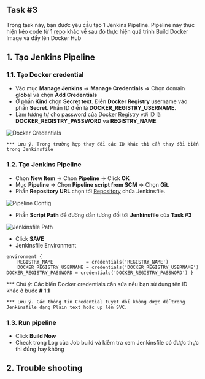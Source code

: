 ## Task #3  
Trong task này, bạn được yêu cầu tạo 1 Jenkins Pipeline. Pipeline này thực hiện kéo code từ 1 [repo](https://github.com/hoabka/nodejs-demo.git) khác về sau đó thực hiện quá trình Build Docker Image và đẩy lên Docker Hub  
      
## 1. Tạo Jenkins Pipeline  
### 1.1.  Tạo Docker credential  
- Vào mục **Manage Jenkins** => **Manage Credentials** =>  Chọn domain **global** và chọn **Add Credentials**  
- Ở phần **Kind** chọn **Secret text**. Điền **Docker Registry** username vào phần **Secret**. Phần ID điền là **DOCKER_REGISTRY_USERNAME**.  
- Làm tương tự cho password của Docker Registry với ID là **DOCKER_REGISTRY_PASSWORD** và **REGISTRY_NAME**  
  
![Docker Credentials](https://github.com/hoabka/jenkins-course/blob/master/jenkins-pipeline/images/dockerRegistryCred.JPG)  
```  
*** Lưu ý. Trong trường hợp thay đổi các ID khác thì cần thay đổi biến trong Jenkinsfile  
```  
### 1.2.  Tạo Jenkins Pipeline  
- Chọn **New Item** => Chọn **Pipeline** => Click **OK**  
- Mục **Pipeline** => Chọn **Pipeline script from SCM** => Chọn **Git**.  
- Phần **Repository URL** chọn tới [Repository](https://github.com/hoabka/jenkins-course.git) chứa Jenkinsfile.  
  
![Pipeline Config](https://github.com/hoabka/jenkins-course/blob/master/jenkins-pipeline/images/pipelineConf.JPG)  
- Phần **Script Path** để đường dẫn tương đối tới **Jenkinsfile** của **Task #3**  
  
![Jenkinsfile Path](https://github.com/hoabka/jenkins-course/blob/master/jenkins-pipeline/images/jenkinsfilePath.JPG)  
- Click **SAVE**  
- Jenkinsfile Environment  
```console  
environment {    
    REGISTRY_NAME            = credentials('REGISTRY_NAME')     
    DOCKER_REGISTRY_USERNAME = credentials('DOCKER_REGISTRY_USERNAME')    
DOCKER_REGISTRY_PASSWORD = credentials('DOCKER_REGISTRY_PASSWORD') }  
```  
*** Chú ý: Các biến Docker credentials cần sửa nếu bạn sử dụng tên ID khác ở bước **# 1.1**  
  
```console  
*** Lưu ý. Các thông tin Credential tuyệt đối không được để trong Jenkinsfile dạng Plain text hoặc up lên SVC.  
```  
### 1.3.  Run pipeline  
- Click **Build Now**  
- Check trong Log của Job build và kiểm tra xem Jenkinsfile có được thực thi đúng hay không  
## 2. Trouble shooting